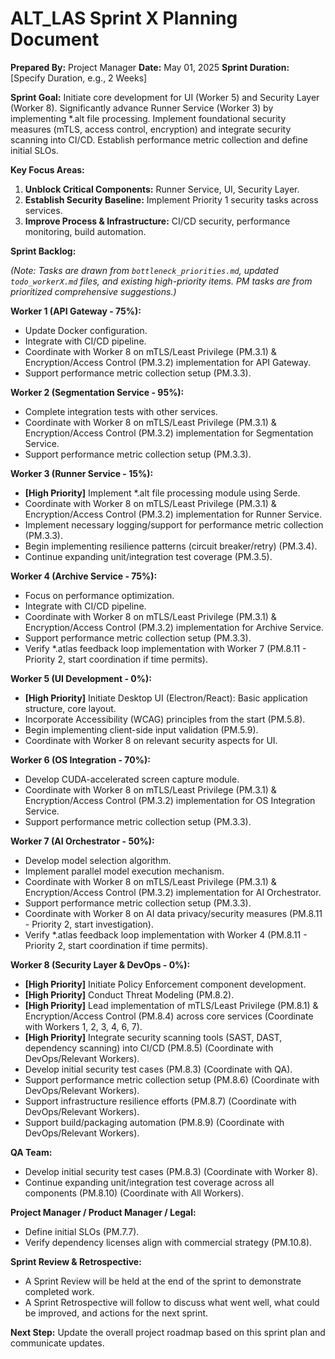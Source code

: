 # ALT_LAS Sprint X Planning Document

**Prepared By:** Project Manager
**Date:** May 01, 2025
**Sprint Duration:** [Specify Duration, e.g., 2 Weeks]

**Sprint Goal:**
Initiate core development for UI (Worker 5) and Security Layer (Worker 8). Significantly advance Runner Service (Worker 3) by implementing *.alt file processing. Implement foundational security measures (mTLS, access control, encryption) and integrate security scanning into CI/CD. Establish performance metric collection and define initial SLOs.

**Key Focus Areas:**
1.  **Unblock Critical Components:** Runner Service, UI, Security Layer.
2.  **Establish Security Baseline:** Implement Priority 1 security tasks across services.
3.  **Improve Process & Infrastructure:** CI/CD security, performance monitoring, build automation.

**Sprint Backlog:**

*(Note: Tasks are drawn from `bottleneck_priorities.md`, updated `todo_workerX.md` files, and existing high-priority items. PM tasks are from prioritized comprehensive suggestions.)*

**Worker 1 (API Gateway - 75%):**
*   Update Docker configuration.
*   Integrate with CI/CD pipeline.
*   Coordinate with Worker 8 on mTLS/Least Privilege (PM.3.1) & Encryption/Access Control (PM.3.2) implementation for API Gateway.
*   Support performance metric collection setup (PM.3.3).

**Worker 2 (Segmentation Service - 95%):**
*   Complete integration tests with other services.
*   Coordinate with Worker 8 on mTLS/Least Privilege (PM.3.1) & Encryption/Access Control (PM.3.2) implementation for Segmentation Service.
*   Support performance metric collection setup (PM.3.3).

**Worker 3 (Runner Service - 15%):**
*   **[High Priority]** Implement *.alt file processing module using Serde.
*   Coordinate with Worker 8 on mTLS/Least Privilege (PM.3.1) & Encryption/Access Control (PM.3.2) implementation for Runner Service.
*   Implement necessary logging/support for performance metric collection (PM.3.3).
*   Begin implementing resilience patterns (circuit breaker/retry) (PM.3.4).
*   Continue expanding unit/integration test coverage (PM.3.5).

**Worker 4 (Archive Service - 75%):**
*   Focus on performance optimization.
*   Integrate with CI/CD pipeline.
*   Coordinate with Worker 8 on mTLS/Least Privilege (PM.3.1) & Encryption/Access Control (PM.3.2) implementation for Archive Service.
*   Support performance metric collection setup (PM.3.3).
*   Verify *.atlas feedback loop implementation with Worker 7 (PM.8.11 - Priority 2, start coordination if time permits).

**Worker 5 (UI Development - 0%):**
*   **[High Priority]** Initiate Desktop UI (Electron/React): Basic application structure, core layout.
*   Incorporate Accessibility (WCAG) principles from the start (PM.5.8).
*   Begin implementing client-side input validation (PM.5.9).
*   Coordinate with Worker 8 on relevant security aspects for UI.

**Worker 6 (OS Integration - 70%):**
*   Develop CUDA-accelerated screen capture module.
*   Coordinate with Worker 8 on mTLS/Least Privilege (PM.3.1) & Encryption/Access Control (PM.3.2) implementation for OS Integration Service.
*   Support performance metric collection setup (PM.3.3).

**Worker 7 (AI Orchestrator - 50%):**
*   Develop model selection algorithm.
*   Implement parallel model execution mechanism.
*   Coordinate with Worker 8 on mTLS/Least Privilege (PM.3.1) & Encryption/Access Control (PM.3.2) implementation for AI Orchestrator.
*   Support performance metric collection setup (PM.3.3).
*   Coordinate with Worker 8 on AI data privacy/security measures (PM.8.11 - Priority 2, start investigation).
*   Verify *.atlas feedback loop implementation with Worker 4 (PM.8.11 - Priority 2, start coordination if time permits).

**Worker 8 (Security Layer & DevOps - 0%):**
*   **[High Priority]** Initiate Policy Enforcement component development.
*   **[High Priority]** Conduct Threat Modeling (PM.8.2).
*   **[High Priority]** Lead implementation of mTLS/Least Privilege (PM.8.1) & Encryption/Access Control (PM.8.4) across core services (Coordinate with Workers 1, 2, 3, 4, 6, 7).
*   **[High Priority]** Integrate security scanning tools (SAST, DAST, dependency scanning) into CI/CD (PM.8.5) (Coordinate with DevOps/Relevant Workers).
*   Develop initial security test cases (PM.8.3) (Coordinate with QA).
*   Support performance metric collection setup (PM.8.6) (Coordinate with DevOps/Relevant Workers).
*   Support infrastructure resilience efforts (PM.8.7) (Coordinate with DevOps/Relevant Workers).
*   Support build/packaging automation (PM.8.9) (Coordinate with DevOps/Relevant Workers).

**QA Team:**
*   Develop initial security test cases (PM.8.3) (Coordinate with Worker 8).
*   Continue expanding unit/integration test coverage across all components (PM.8.10) (Coordinate with All Workers).

**Project Manager / Product Manager / Legal:**
*   Define initial SLOs (PM.7.7).
*   Verify dependency licenses align with commercial strategy (PM.10.8).

**Sprint Review & Retrospective:**
*   A Sprint Review will be held at the end of the sprint to demonstrate completed work.
*   A Sprint Retrospective will follow to discuss what went well, what could be improved, and actions for the next sprint.

**Next Step:** Update the overall project roadmap based on this sprint plan and communicate updates.
